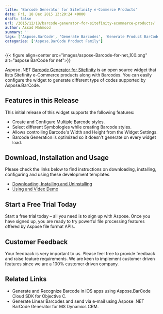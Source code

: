 ```yaml
---
title: 'Barcode Generator for Sitefinity e-Commerce Products'
date: Fri, 18 Dec 2015 13:20:24 +0000
draft: false
url: /2015/12/18/barcode-generator-for-sitefinity-ecommerce-products/
author: Assad Mahmood
summary: ''
tags: ['Aspose.BarCode', 'Generate Barcodes', 'Generate Product BarCodes', 'Generate QR Codes', 'Product Barcodes', 'Telerik', 'Telerik Sitefinity', 'eCommerce Platform', 'qr-code']
categories: ['Aspose.BarCode Product Family']
---
```




{{< figure align=center src="images/aspose-Barcode-for-net_100.png" alt="aspose BarCode for net">}}


Aspose .NET [Barcode Generator for Sitefinity][1] is an open source widget that lists Sitefinity e-Commerce products along with Barcodes. You can easily configure the widget to generate different type of codes supported by Aspose.BarCode.

## Features in this Release

This initial release of this widget supports the following features:

*   Create and Configure Multiple Barcode styles.
*   Select different Symbologies while creating Barcode styles.
*   Allows controlling Barcode's Width and Height from the Widget Settings.
*   Barcode Generation is optimized so it doesn't generate on every widget load.

## Download, Installation and Usage

Please check the links below to find instructions on downloading, installing, configuring and using these development templates.

*   [Downloading, Installing and Uninstalling][2]
*   [Using and Video Demo][3]

## Start a Free Trial Today

Start a free trial today – all you need is to sign up with Aspose. Once you have signed up, you are ready to try powerful file processing features offered by Aspose file format APIs.

## Customer Feedback

Your feedback is very important to us. Please feel free to provide feedback and raise feature requirements. We are keen to implement customer driven features since we are a 100% customer driven company.

## Related Links

*   Generate and Recognize Barcode in iOS apps using Aspose.BarCode Cloud SDK for Objective C.
*   Generate Linear Barcodes and send via e-mail using Aspose .NET BarCode Generator for MS Dynamics CRM.




[1]: https://docs.aspose.com/barcode/net/aspose-barcode-net-for-sitefinity/
[2]: https://docs.aspose.com/barcode/net/sitefinity-barcode-generator-for-ecommerce-products/#downloading-and-installing
[3]: https://docs.aspose.com/barcode/net/sitefinity-barcode-generator-for-ecommerce-products/#video-demo




